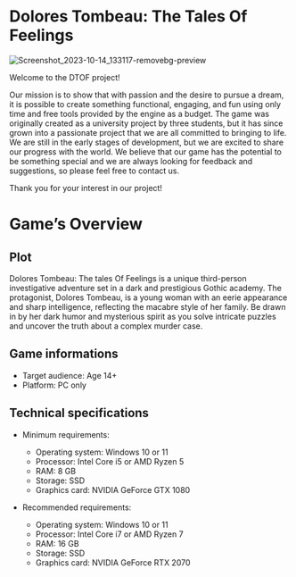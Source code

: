 # Dolores Tombeau: The Tales Of Feelings
![Screenshot_2023-10-14_133117-removebg-preview](https://github.com/HashMall0w/DTOF/assets/78042460/55fb0583-3ecf-4b48-9364-9c6ac10ce2ce)

Welcome to the DTOF project!

Our mission is to show that with passion and the desire to pursue a dream, it is possible to create something functional, engaging, and fun using only time and free tools provided by the engine as a budget.
The game was originally created as a university project by three students, but it has since grown into a passionate project that we are all committed to bringing to life.
We are still in the early stages of development, but we are excited to share our progress with the world.
We believe that our game has the potential to be something special and we are always looking for feedback and suggestions, so please feel free to contact us.

Thank you for your interest in our project!

# Game’s Overview

## Plot
Dolores Tombeau: The tales Of Feelings is a unique third-person investigative adventure set in a dark and prestigious Gothic academy.
The protagonist, Dolores Tombeau, is a young woman with an eerie appearance and sharp intelligence, reflecting the macabre style of her family.
Be drawn in by her dark humor and mysterious spirit as you solve intricate puzzles and uncover the truth about a complex murder case.

## Game informations

* Target audience: Age 14+
* Platform: PC only

## Technical specifications

* Minimum requirements:
  * Operating system: Windows 10 or 11
  * Processor: Intel Core i5 or AMD Ryzen 5
  * RAM: 8 GB
  * Storage: SSD
  * Graphics card: NVIDIA GeForce GTX 1080

* Recommended requirements:
  * Operating system: Windows 10 or 11
  * Processor: Intel Core i7 or AMD Ryzen 7
  * RAM: 16 GB
  * Storage: SSD
  * Graphics card: NVIDIA GeForce RTX 2070

